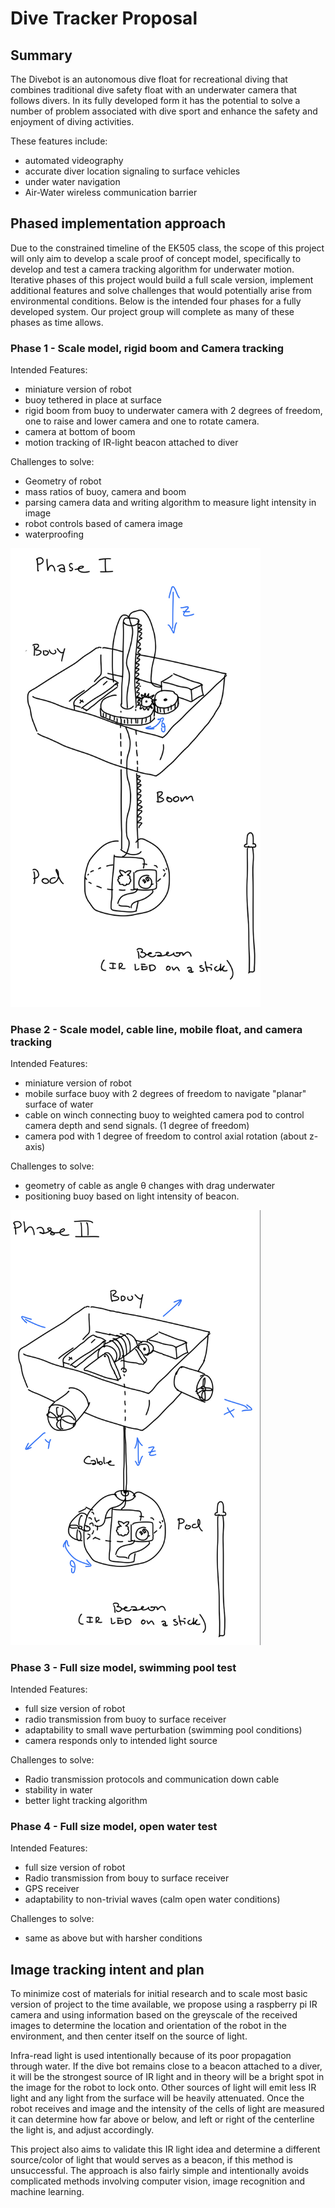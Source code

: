 # Dive Tracker Proposal

## Summary

The Divebot is an autonomous dive float for recreational diving that combines traditional dive safety float with an underwater camera that follows divers. In its fully developed form it has the potential to solve a number of problem associated with dive sport and enhance the safety and enjoyment of diving activities.

These features include:
- automated videography
- accurate diver location signaling to surface vehicles
- under water navigation
- Air-Water wireless communication barrier

## Phased implementation approach

Due to the constrained timeline of the EK505 class, the scope of this project will only aim to develop a scale proof of concept model, specifically to develop and test a camera tracking algorithm for underwater motion. Iterative phases of this project would build a full scale version, implement additional features and solve challenges that would potentially arise from environmental conditions. Below is the intended four phases for a fully developed system. Our project group will complete as many of these phases as time allows.

### Phase 1 - Scale model, rigid boom and Camera tracking

Intended Features:
  - miniature version of robot
  - buoy tethered in place at surface
  - rigid boom from buoy to underwater camera with 2 degrees of freedom, one to raise and lower camera and one to rotate camera.
  - camera at bottom of boom
  - motion tracking of IR-light beacon attached to diver

Challenges to solve:
  - Geometry of robot
  - mass ratios of buoy, camera and boom
  - parsing camera data and writing algorithm to measure light intensity in image
  - robot controls based of camera image
  - waterproofing

<img src="https://github.com/hallfjonas/DiveTracker/blob/main/Phase1-sketch.jpeg" alt="Phase 1 Sketch" width="400"/>

### Phase 2 - Scale model, cable line, mobile float, and camera tracking

Intended Features:
  - miniature version of robot
  - mobile surface buoy with 2 degrees of freedom to navigate "planar" surface of water
  - cable on winch connecting buoy to weighted camera pod to control camera depth and send signals. (1 degree of freedom)
  - camera pod with 1 degree of freedom to control axial rotation (about z-axis)

Challenges to solve:
  - geometry of cable as angle θ changes with drag underwater
  - positioning buoy based on light intensity of beacon.

<img src="https://github.com/hallfjonas/DiveTracker/blob/main/Phase2-sketch.jpeg" alt="Phase 2 Sketch" width="400"/>

### Phase 3 - Full size model, swimming pool test

Intended Features:
  - full size version of robot
  - radio transmission from buoy to surface receiver
  - adaptability to small wave perturbation (swimming pool conditions)
  - camera responds only to intended light source

Challenges to solve:
  - Radio transmission protocols and communication down cable
  - stability in water
  - better light tracking algorithm

### Phase 4 - Full size model, open water test

 Intended Features:
 - full size version of robot
 - Radio transmission from bouy to surface receiver
 - GPS receiver
 - adaptability to non-trivial waves (calm open water conditions)

 Challenges to solve:
   - same as above but with harsher conditions

## Image tracking intent and plan

To minimize cost of materials for initial research and to scale most basic version of project to the time available, we propose using a raspberry pi IR camera and using information based on the greyscale of the received images to determine the location and orientation of the robot in the environment, and then center itself on the source of light.

Infra-read light is used intentionally because of its poor propagation through water. If the dive bot remains close to a beacon attached to a diver, it will be the strongest source of IR light and in theory will be a bright spot in the image for the robot to lock onto. Other sources of light will emit less IR light and any light from the surface will be heavily attenuated. Once the robot receives and image and the intensity of the cells of light are measured it can determine how far above or below, and left or right of the centerline the light is, and adjust accordingly.

This project also aims to validate this IR light idea and determine a different source/color of light that would serves as a beacon, if this method is unsuccessful. The approach is also fairly simple and intentionally avoids complicated methods involving computer vision, image recognition and machine learning.    
